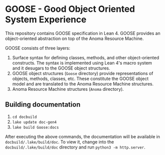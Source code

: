 # GOOSE - Good Object Oriented System Experience

This repository contains GOOSE specification in Lean 4. GOOSE provides an object-oriented abstraction on top of the Anoma Resource Machine.

GOOSE consists of three layers:
1. Surface syntax for defining classes, methods, and other object-oriented constructs. The syntax is implemented using Lean 4's macro system and it desugars to the GOOSE object structures.
2. GOOSE object structures (`Goose` directory) provide representations of objects, methods, classes, etc. These constitute the GOOSE object model and are translated to the Anoma Resource Machine structures.
3. Anoma Resource Machine structures (`Anoma` directory).

## Building documentation

1. `cd docbuild`
2. `lake update doc-gen4`
3. `lake build Goose:docs`

After executing the above commands, the documentation will be available in `docbuild/.lake/build/doc`. To view it, change into the `docbuild/.lake/build/doc` directory and run `python3 -m http.server`.
